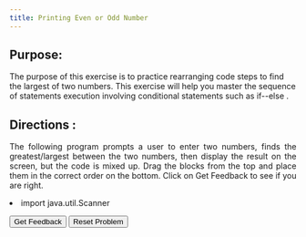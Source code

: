 ```yaml
---
title: Printing Even or Odd Number
---
```


## Purpose:

 <p>The purpose of this exercise is to practice rearranging code steps to find the largest of two numbers. This exercise will help you master the sequence of statements execution involving conditional statements such as if--else .</p>

## Directions :

<div style="text-align: justify">
    <p>The following program prompts a user to enter two numbers, finds the greatest/largest between the two numbers, then display the result on the screen, but the code is mixed up. Drag the blocks from the top and place them in the correct order on the bottom. Click on Get Feedback to see if you are right.</p>
 
<div id="2-sortableTrash" class="sortable-code"></div> 
<div id="2-sortable" class="sortable-code">
<li>import java.util.Scanner</li></div> 
<div style="clear:both;"></div> 
<p> 
    <input id="2-feedbackLink" value="Get Feedback" type="button" /> 
    <input id="2-newInstanceLink" value="Reset Problem" type="button" /> 
</p> 
<script type="text/javascript"> 
(function(){
  var initial = "import java.util.Scanner;\n" +
    "public class JavaProgram\n" +
    "{\n" +
    "    public static void main(String args[])\n" +
    "    {\n" +
    "        int a, b, big;\n" +
    "        Scanner scan = new Scanner(System.in);\n" +
    "        System.out.print(&quot;Enter Two Number : &quot;);\n" +
    "        a = scan.nextInt();\n" +
    "        b = scan.nextInt();\n" +
    "        if(a&gt;b)\n" +
    "        {\n" +
    "            big = a;\n" +
    "        }\n" +
    "        else\n" +
    "        {\n" +
    "            big = b;\n" +
    "        }\n" +
    "        System.out.print(&quot;Largest of Two Number is &quot; +big);\n" +
    "    }\n" +
    "}";
  function displayErrors(fb) {
      if(fb.errors.length > 0) {
          alert(fb.errors[0]);
      }
  }     
  var parsonsPuzzle = new ParsonsWidget({
    "sortableId": "2-sortable",
    "max_wrong_lines": 10,
    "grader": ParsonsWidget._graders.LineBasedGrader,
    "exec_limit": 2500,
    "can_indent": true,
    "x_indent": 50,
    "lang": "en",
    "trashId": "2-sortableTrash",
    'feedback_cb' : displayErrors
  });
  parsonsPuzzle.init(initial);
  parsonsPuzzle.shuffleLines();
  $("#2-newInstanceLink").click(function(event){ 
      event.preventDefault(); 
      parsonsPuzzle.shuffleLines(); 
  }); 
  $("#2-feedbackLink").click(function(event){ 
      event.preventDefault(); 
      parsonsPuzzle.getFeedback(); 
  }); 
})(); 
</script>
